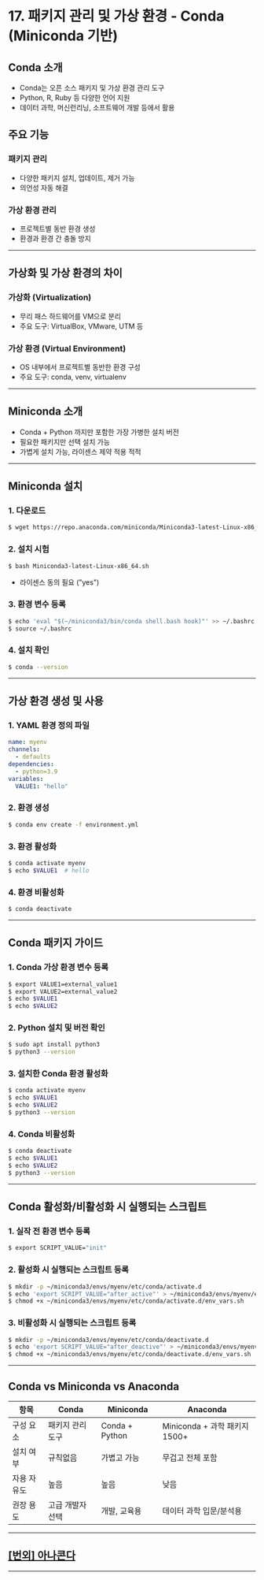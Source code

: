 # 17. 패키지 관리 및 가상 환경 - Conda (Miniconda 기반)

## Conda 소개

* Conda는 오픈 소스 패키지 및 가상 환경 관리 도구
* Python, R, Ruby 등 다양한 언어 지원
* 데이터 과학, 머신런리닝, 소프트웨어 개발 등에서 활용

## 주요 기능

### 패키지 관리

* 다양한 패키지 설치, 업데이트, 제거 가능
* 의언성 자동 해결

### 가상 환경 관리

* 프로젝트별 동반 환경 생성
* 환경과 환경 간 충돌 방지

---

## 가상화 및 가상 환경의 차이

### 가상화 (Virtualization)

* 무리 패스 하드웨어를 VM으로 분리
* 주요 도구: VirtualBox, VMware, UTM 등

### 가상 환경 (Virtual Environment)

* OS 내부에서 프로젝트별 동반한 환경 구성
* 주요 도구: conda, venv, virtualenv

---

## Miniconda 소개

* Conda + Python 까지만 포함한 가장 가병한 설치 버전
* 필요한 패키지만 선택 설치 가능
* 가볍게 설치 가능, 라이센스 제약 적용 적적

---

## Miniconda 설치

### 1. 다운로드

```bash
$ wget https://repo.anaconda.com/miniconda/Miniconda3-latest-Linux-x86_64.sh
```

### 2. 설치 시험

```bash
$ bash Miniconda3-latest-Linux-x86_64.sh
```

* 라이센스 동의 필요 ("yes")

### 3. 환경 변수 등록

```bash
$ echo 'eval "$(~/miniconda3/bin/conda shell.bash hook)"' >> ~/.bashrc
$ source ~/.bashrc
```

### 4. 설치 확인

```bash
$ conda --version
```

---

## 가상 환경 생성 및 사용

### 1. YAML 환경 정의 파일

```yaml
name: myenv
channels:
  - defaults
dependencies:
  - python=3.9
variables:
  VALUE1: "hello"
```

### 2. 환경 생성

```bash
$ conda env create -f environment.yml
```

### 3. 환경 활성화

```bash
$ conda activate myenv
$ echo $VALUE1  # hello
```

### 4. 환경 비활성화

```bash
$ conda deactivate
```

---

## Conda 패키지 가이드

### 1. Conda 가상 환경 변수 등록

```bash
$ export VALUE1=external_value1
$ export VALUE2=external_value2
$ echo $VALUE1
$ echo $VALUE2
```

### 2. Python 설치 및 버전 확인

```bash
$ sudo apt install python3
$ python3 --version
```

### 3. 설치한 Conda 환경 활성화

```bash
$ conda activate myenv
$ echo $VALUE1
$ echo $VALUE2
$ python3 --version
```

### 4. Conda 비활성화

```bash
$ conda deactivate
$ echo $VALUE1
$ echo $VALUE2
$ python3 --version
```

---

## Conda 활성화/비활성화 시 실행되는 스크립트

### 1. 실작 전 환경 변수 등록

```bash
$ export SCRIPT_VALUE="init"
```

### 2. 활성화 시 실행되는 스크립트 등록

```bash
$ mkdir -p ~/miniconda3/envs/myenv/etc/conda/activate.d
$ echo 'export SCRIPT_VALUE="after_active"' > ~/miniconda3/envs/myenv/etc/conda/activate.d/env_vars.sh
$ chmod +x ~/miniconda3/envs/myenv/etc/conda/activate.d/env_vars.sh
```

### 3. 비활성화 시 실행되는 스크립트 등록

```bash
$ mkdir -p ~/miniconda3/envs/myenv/etc/conda/deactivate.d
$ echo 'export SCRIPT_VALUE="after_deactive"' > ~/miniconda3/envs/myenv/etc/conda/deactivate.d/env_vars.sh
$ chmod +x ~/miniconda3/envs/myenv/etc/conda/deactivate.d/env_vars.sh
```

---

## Conda vs Miniconda vs Anaconda

| 항목     | Conda     | Miniconda      | Anaconda                 |
| ------ | --------- | -------------- | ------------------------ |
| 구성 요소  | 패키지 관리 도구 | Conda + Python | Miniconda + 과학 패키지 1500+ |
| 설치 여부  | 규칙없음      | 가볍고 가능         | 무겁고 전체 포함                |
| 자용 자유도 | 높음        | 높음             | 낮음                       |
| 권장 용도  | 고급 개발자 선택 | 개발, 교육용        | 데이터 과학 입문/분석용            |

---

## [[번외] 아나콘다](extra/anaconda.md)

---
